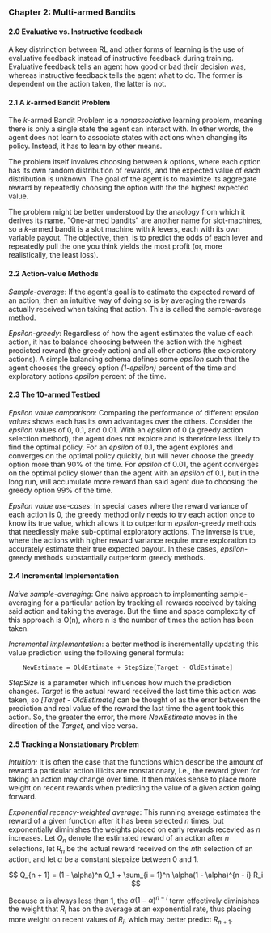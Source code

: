 ### Chapter 2: Multi-armed Bandits

#### 2.0 Evaluative vs. Instructive feedback

A key distrinction between RL and other forms of learning is the use of evaluative feedback instead of instructive feedback during training. Evaluative feedback tells an agent how good or bad their decision was, whereas instructive feedback tells the agent what to do. The former is dependent on the action taken, the latter is not.

#### 2.1 A *k*-armed Bandit Problem

The *k*-armed Bandit Problem is a *nonassociative* learning problem, meaning there is only a single state the agent can interact with. In other words, the agent does not learn to associate states with actions when changing its policy. Instead, it has to learn by other means.

The problem itself involves choosing between *k* options, where each option has its own random distribution of rewards, and the expected value of each distribution is unknown. The goal of the agent is to maximize its aggregate reward by repeatedly choosing the option with the the highest expected value.

The problem might be better understood by the anaology from which it derives its name. "One-armed bandits" are another name for slot-machines, so a *k*-armed bandit is a slot machine with *k* levers, each with its own variable payout. The objective, then, is to predict the odds of each lever and repeatedly pull the one you think yields the most profit (or, more realistically, the least loss).

#### 2.2 Action-value Methods

*Sample-average*: If the agent's goal is to estimate the expected reward of an action, then an intuitive way of doing so is by averaging the rewards actually received when taking that action. This is called the sample-average method.

*Epsilon-greedy*: Regardless of how the agent estimates the value of each action, it has to balance choosing between the action with the highest predicted reward (the greedy action) and all other actions (the exploratory actions). A simple balancing schema defines some *epsilon* such that the agent chooses the greedy option *(1-epsilon)* percent of the time and exploratory actions *epsilon* percent of the time.

#### 2.3 The 10-armed Testbed

*Epsilon value camparison*: Comparing the performance of different *epsilon values* shows each has its own advantages over the others. Consider the *epsilon* values of 0, 0.1, and 0.01. With an *epsilon* of 0 (a greedy action selection method), the agent does not explore and is therefore less likely to find the optimal policy. For an *epsilon* of 0.1, the agent explores and converges on the optimal policy quickly, but will never choose the greedy option more than 90% of the time. For *epsilon* of 0.01, the agent converges on the optimal policy slower than the agent with an *epsilon* of 0.1, but in the long run, will accumulate more reward than said agent due to choosing the greedy option 99% of the time.

*Epsilon value use-cases*: In special cases where the reward variance of each action is 0, the greedy method only needs to try each action once to know its true value, which allows it to outperform *epsilon*-greedy methods that needlessly make sub-optimal exploratory actions. The inverse is true, where the actions with higher reward variance require more exploration to accurately estimate their true expected payout. In these cases, *epsilon*-greedy methods substantially outperform greedy methods.

#### 2.4 Incremental Implementation

*Naive sample-averaging*: One naive approach to implementing sample-averaging for a particular action by tracking all rewards received by taking said action and 
taking the average. But the time and space complexcity of this approach is O(n), 
where n is the number of times the action has been taken. 

*Incremental implementation*: a better method is incrementally updating this value prediction using the following general formula:

        NewEstimate = OldEstimate + StepSize[Target - OldEstimate]

 *StepSize* is a parameter which influences how much the prediction changes.
  *Target* is the actual reward received the last time this action was taken, so *[Target - OldEstimate]* can be thought of
as the error between the prediction and real value of the reward the last time the agent took this action.
So, the greater the error, the more *NewEstimate* moves in the direction of the *Target*, and vice versa.

#### 2.5 Tracking a Nonstationary Problem

*Intuition:* It is often the case that the functions which describe the amount of reward a particular action illicits are nonstationary, i.e., the reward given for taking an action may change over time. It then makes sense to place more weight on recent rewards when predicting the value of a given action going forward.

*Exponential recency-weighted average*: This running average estimates the reward of a given function after it has been selected *n* times, but exponentially diminishes the weights placed on early rewards recevied as *n* increases. Let $Q_n$ denote the estimated reward of an action after *n* selections, let $R_n$ be the actual reward received on the *n*th selection of an action, and let $\alpha$ be a constant stepsize between 0 and 1. 

$$
Q_{n + 1} = (1 - \alpha)^n Q_1 + \sum_{i = 1}^n \alpha(1 - \alpha)^{n - i} R_i
$$

Because $\alpha$ is always less than 1, the $\alpha(1 - \alpha)^{n - i}$ term effectively diminishes the weight that $R_i$ has on the average at an exponential rate, thus placing more weight on recent values of $R_i$, which may better predict $R_{n + 1}$.



